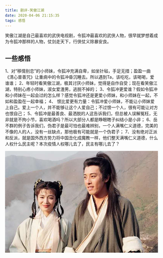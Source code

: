 ```yaml
---
title: 剧评-笑傲江湖
date: 2020-04-06 21:15:35
tags: 感悟
---
```

笑傲江湖是自己最喜欢的武侠电视剧，令狐冲最喜欢的武侠人物，很早就梦想着成为令狐冲那样的人物，仗剑走天下，行侠仗义除暴安良。
## 一些感悟

1、对“移情别恋”的小师妹，令狐冲充满自卑，如坐针毡，手足无措；盈盈一曲《清心普善咒》让重病中的令狐冲昏沉睡去。所以遇到Ta，该吃吃，该喝喝，爱谁谁；
2、年轻时看笑傲江湖，极其讨厌小师妹，觉得是自作自受；现在看笑傲江湖，特别心疼小师妹，淑女爱渣男，逃脱不掉的；
3、令狐冲更爱谁？假如令狐冲和小师妹在一起会过的怎么样？感觉令狐冲还是更爱小师妹，和小师妹在一起，不如和盈盈在一起幸福；
4、 恨比爱更有力量：令狐冲爱小师妹，不能让小师妹爱上自己。爱上一个人，并不能够让这个人爱自己；不过恨一个人，很有可能让对方也恨自己；
5、令狐冲是最善良、最洒脱的人这告诉我们，但总被人误解冤枉，无非就是不拘小节，喜欢喝酒吗？所以大部分人都是睁眼瞎子纠结小是小非；
6、岳不群的例子告诉我们，伪君子是最可怕也最难辨别，一个人满嘴仁义道德，完美的不像的人的人，没有一丝缺点，那他极有可能就是一个伪君子；
7、没有绝对正派和反派，就是国外西方势力将中国丑化成魔教一样，他们整天满嘴仁义道德，什么人权什么民主呢？本次疫情人权哪儿去了，民主有哪儿去了？

<div align=center>

![](/img/xiaoaojianghu.jpg)

</div>

